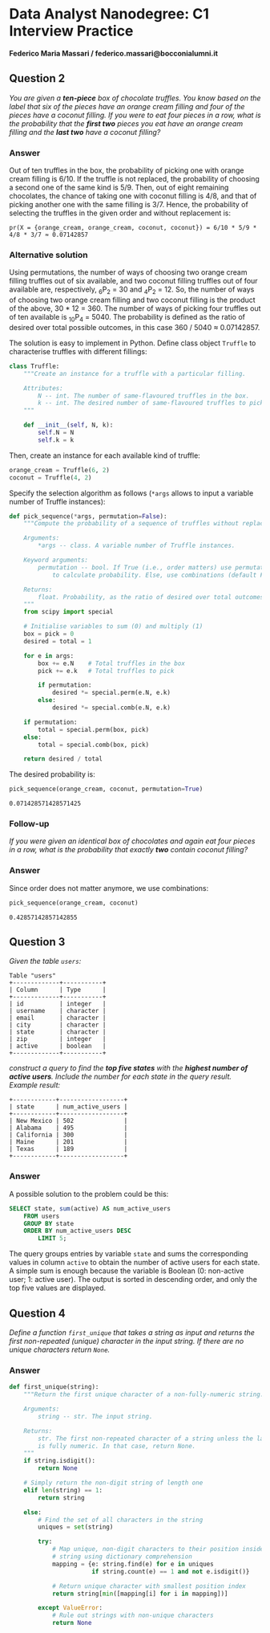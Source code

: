 # Data Analyst Nanodegree: C1 Interview Practice
__Federico Maria Massari / federico.massari@bocconialumni.it__

## Question 2
_You are given a **ten-piece** box of chocolate truffles. You know based on the label that six of the pieces have an orange cream filling and four of the pieces have a coconut filling. If you were to eat four pieces in a row, what is the probability that the **first two** pieces you eat have an orange cream filling and the **last two** have a coconut filling?_

### Answer
Out of ten truffles in the box, the probability of picking one with orange cream filling is 6/10. If the truffle is not replaced, the probability of choosing a second one of the same kind is 5/9. Then, out of eight remaining chocolates, the chance of taking one with coconut filling is 4/8, and that of picking another one with the same filling is 3/7. Hence, the probability of selecting the truffles in the given order and without replacement is:
```
pr(X = {orange_cream, orange_cream, coconut, coconut}) = 6/10 * 5/9 * 4/8 * 3/7 ≈ 0.07142857
```
### Alternative solution
Using permutations, the number of ways of choosing two orange cream filling truffles out of six available, and two coconut filling truffles out of four available are, respectively, <sub>6</sub>P<sub>2</sub> = 30 and <sub>4</sub>P<sub>2</sub> = 12. So, the number of ways of choosing two orange cream filling and two coconut filling is the product of the above, 30 * 12 = 360. The number of ways of picking four truffles out of ten available is <sub>10</sub>P<sub>4</sub> = 5040. The probability is defined as the ratio of desired over total possible outcomes, in this case 360 / 5040 ≈ 0.07142857.

The solution is easy to implement in Python. Define class object `Truffle` to characterise truffles with different fillings:

```python
class Truffle:
    """Create an instance for a truffle with a particular filling.

    Attributes:
        N -- int. The number of same-flavoured truffles in the box.
        k -- int. The desired number of same-flavoured truffles to pick.
    """

    def __init__(self, N, k):
        self.N = N
        self.k = k
```
Then, create an instance for each available kind of truffle:
```python
orange_cream = Truffle(6, 2)
coconut = Truffle(4, 2)
```
Specify the selection algorithm as follows (`*args` allows to input a variable number of Truffle instances):
```python
def pick_sequence(*args, permutation=False):
    """Compute the probability of a sequence of truffles without replacement.

    Arguments:
        *args -- class. A variable number of Truffle instances.

    Keyword arguments:
        permutation -- bool. If True (i.e., order matters) use permutations
            to calculate probability. Else, use combinations (default False).

    Returns:
        float. Probability, as the ratio of desired over total outcomes.
    """
    from scipy import special

    # Initialise variables to sum (0) and multiply (1)
    box = pick = 0
    desired = total = 1

    for e in args:
        box += e.N    # Total truffles in the box
        pick += e.k   # Total truffles to pick

        if permutation:
            desired *= special.perm(e.N, e.k)
        else:
            desired *= special.comb(e.N, e.k)

    if permutation:
        total = special.perm(box, pick)
    else:
        total = special.comb(box, pick)

    return desired / total
```
The desired probability is:
```python
pick_sequence(orange_cream, coconut, permutation=True)
```
```
0.071428571428571425
```

### Follow-up
_If you were given an identical box of chocolates and again eat four pieces in a row, what is the probability that exactly **two** contain coconut filling?_

### Answer
Since order does not matter anymore, we use combinations:

```python
pick_sequence(orange_cream, coconut)
```
```
0.42857142857142855
```

## Question 3
_Given the table `users`:_

```
Table "users"
+-------------+-----------+
| Column      | Type      |
+-------------+-----------+
| id          | integer   |
| username    | character |
| email       | character |
| city        | character |
| state       | character |
| zip         | integer   |
| active      | boolean   |
+-------------+-----------+
```
_construct a query to find the **top five states** with the **highest number of active users**. Include the number for each state in the query result. Example result:_
```
+------------+------------------+
| state      | num_active_users |
+------------+------------------+
| New Mexico | 502              |
| Alabama    | 495              |
| California | 300              |
| Maine      | 201              |
| Texas      | 189              |
+------------+------------------+
```

### Answer
A possible solution to the problem could be this:
```sql
SELECT state, sum(active) AS num_active_users
    FROM users
    GROUP BY state
    ORDER BY num_active_users DESC
        LIMIT 5;
```
The query groups entries by variable `state` and sums the corresponding values in column `active` to obtain the number of active users for each state. A simple sum is enough because the variable is Boolean (0: non-active user; 1: active user). The output is sorted in descending order, and only the top five values are displayed.

## Question 4
_Define a function `first_unique` that takes a string as input and returns the first non-repeated (unique) character in the input string. If there are no unique characters return `None`._

### Answer
```python
def first_unique(string):
    """Return the first unique character of a non-fully-numeric string.

    Arguments:
        string -- str. The input string.

    Returns:
        str. The first non-repeated character of a string unless the latter
        is fully numeric. In that case, return None.
    """
    if string.isdigit():
        return None

    # Simply return the non-digit string of length one
    elif len(string) == 1:
        return string

    else:
        # Find the set of all characters in the string
        uniques = set(string)

        try:
            # Map unique, non-digit characters to their position inside the
            # string using dictionary comprehension
            mapping = {e: string.find(e) for e in uniques
                       if string.count(e) == 1 and not e.isdigit()}

            # Return unique character with smallest position index
            return string[min([mapping[i] for i in mapping])]

        except ValueError:
            # Rule out strings with non-unique characters
            return None
```
